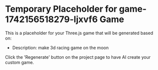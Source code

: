 
# Temporary Placeholder for game-1742156518279-ljxvf6 Game

This is a placeholder for your Three.js game that will be generated based on:
- Description: make 3d racing game on the moon

Click the 'Regenerate' button on the project page to have AI create your custom game.
